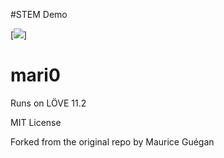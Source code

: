 #STEM Demo

[![](https://gifs.com/gif/RO17RR)]

# mari0
Runs on LÖVE 11.2

MIT License

Forked from the original repo by Maurice Guégan